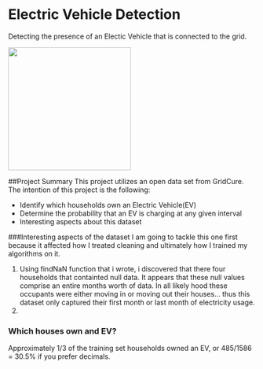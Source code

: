 # Electric Vehicle Detection
Detecting the presence of an Electic Vehicle that is connected to the grid.

<img src = "http://st.automobilemag.com/uploads/sites/11/2015/01/2014-BMW-i3-eDrive-rear-side-view-charging1.jpg" width = "250">

##Project Summary
This project utilizes an open data set from GridCure.  The intention of this project is the following:

* Identify which households own an Electric Vehicle(EV)
* Determine the probability that an EV is charging at any given interval
* Interesting aspects about this dataset

###Interesting aspects of the dataset
I am going to tackle this one first because it affected how I treated cleaning and ultimately how I trained my algorithms on it. 

1. Using findNaN function that i wrote, i discovered that there four households that containted null data.  It appears that these null values comprise an entire months worth of data.  In all likely hood these occupants were either moving in or moving out their houses... thus this dataset only captured their first month or last month of electricity usage.  
2. 

### Which houses own and EV?
Approximately 1/3 of the training set households owned an EV, or 485/1586 = 30.5% if you prefer decimals.  
